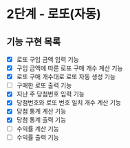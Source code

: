 # 2단계 - 로또(자동)

## 기능 구현 목록
* [X] 로또 구입 금액 입력 기능
* [X] 구입 금액에 따른 로또 구매 개수 계산 기능
* [X] 로또 구매 개수대로 로또 자동 생성 기능
* [ ] 구매한 로또 출력 기능
* [X] 지난 주 당첨번호 입력 기능
* [X] 당첨번호와 로또 번호 일치 개수 계산 기능
* [X] 당첨 통계 계산 기능
* [X] 당첨 통계 출력 기능
* [ ] 수익률 계산 기능
* [ ] 수익률 출력 기능 
